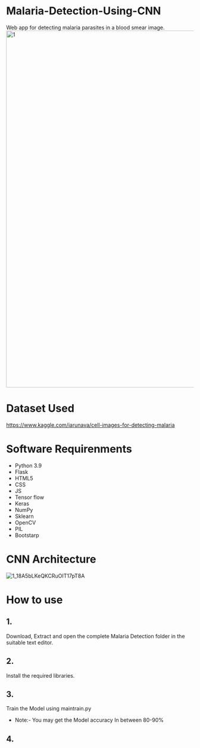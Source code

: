 # Malaria-Detection-Using-CNN
Web app for detecting malaria parasites in a blood smear image. 
<img width="958" alt="1" src="https://user-images.githubusercontent.com/78203981/149712395-950d715e-2afa-4d53-a72e-4acdee3b5cc6.png">

# Dataset Used
https://www.kaggle.com/iarunava/cell-images-for-detecting-malaria

# Software Requirenments
- Python 3.9
- Flask 
- HTML5
- CSS
- JS
- Tensor flow
- Keras
- NumPy
- Sklearn
- OpenCV
- PIL
- Bootstarp

# CNN Architecture
![1_18A5bLKeQKCRuOIT17pT8A](https://user-images.githubusercontent.com/78203981/149713399-57fd3605-4cc7-4c7d-9a21-32086812db07.png)

# How to use
## 1.
Download, Extract and open the complete Malaria Detection folder in the suitable text editor.
## 2.
Install the required libraries.
## 3.
Train the Model using maintrain.py
- Note:- You may get the Model accuracy In between 80-90%
## 4.







